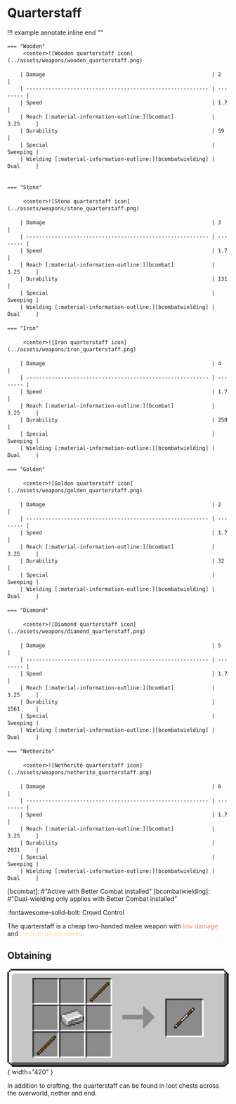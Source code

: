 # Quarterstaff

!!! example annotate inline end ""

    === "Wooden"
         <center>![Wooden quarterstaff icon](../assets/weapons/wooden_quarterstaff.png)

        | Damage                                                     | 2        |
        | ---------------------------------------------------------- | -------- |
        | Speed                                                      | 1.7      |
        | Reach [:material-information-outline:][bcombat]            | 3.25     |
        | Durability                                                 | 59       |
        | Special                                                    | Sweeping |
        | Wielding [:material-information-outline:][bcombatwielding] | Dual     |


    === "Stone"

         <center>![Stone quarterstaff icon](../assets/weapons/stone_quarterstaff.png)

        | Damage                                                     | 3        |
        | ---------------------------------------------------------- | -------- |
        | Speed                                                      | 1.7      |
        | Reach [:material-information-outline:][bcombat]            | 3.25     |
        | Durability                                                 | 131      |
        | Special                                                    | Sweeping |
        | Wielding [:material-information-outline:][bcombatwielding] | Dual     |

    === "Iron"

         <center>![Iron quarterstaff icon](../assets/weapons/iron_quarterstaff.png)

        | Damage                                                     | 4        |
        | ---------------------------------------------------------- | -------- |
        | Speed                                                      | 1.7      |
        | Reach [:material-information-outline:][bcombat]            | 3.25     |
        | Durability                                                 | 250      |
        | Special                                                    | Sweeping |
        | Wielding [:material-information-outline:][bcombatwielding] | Dual     |

    === "Golden"

         <center>![Golden quarterstaff icon](../assets/weapons/golden_quarterstaff.png)

        | Damage                                                     | 2        |
        | ---------------------------------------------------------- | -------- |
        | Speed                                                      | 1.7      |
        | Reach [:material-information-outline:][bcombat]            | 3.25     |
        | Durability                                                 | 32       |
        | Special                                                    | Sweeping |
        | Wielding [:material-information-outline:][bcombatwielding] | Dual     |

    === "Diamond"

         <center>![Diamond quarterstaff icon](../assets/weapons/diamond_quarterstaff.png)

        | Damage                                                     | 5        |
        | ---------------------------------------------------------- | -------- |
        | Speed                                                      | 1.7      |
        | Reach [:material-information-outline:][bcombat]            | 3.25     |
        | Durability                                                 | 1561     |
        | Special                                                    | Sweeping |
        | Wielding [:material-information-outline:][bcombatwielding] | Dual     |

    === "Netherite"

         <center>![Netherite quarterstaff icon](../assets/weapons/netherite_quarterstaff.png)

        | Damage                                                     | 6        |
        | ---------------------------------------------------------- | -------- |
        | Speed                                                      | 1.7      |
        | Reach [:material-information-outline:][bcombat]            | 3.25     |
        | Durability                                                 | 2031     |
        | Special                                                    | Sweeping |
        | Wielding [:material-information-outline:][bcombatwielding] | Dual     |

[bcombat]: #"Active with Better Combat installed"
[bcombatwielding]: #"Dual-wielding only applies with Better Combat installed"

:fontawesome-solid-bolt: Crowd Control

The quarterstaff is a cheap two-handed melee weapon with <span style="color:salmon">low damage</span> and <span style="color:navajowhite">medium attack speed.</span>

## Obtaining

![Quarterstaff Recipe](assets/../../assets/recipes/recipe_quarterstaff.png){ width="420" }

In addition to crafting, the quarterstaff can be found in loot chests across the overworld, nether and end.
